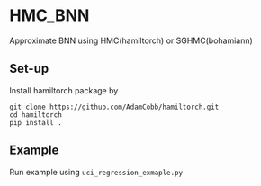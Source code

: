 # HMC_BNN
Approximate BNN using HMC(hamiltorch) or SGHMC(bohamiann) 

## Set-up
Install hamiltorch package by
```
git clone https://github.com/AdamCobb/hamiltorch.git
cd hamiltorch
pip install .
```

## Example
Run example using `uci_regression_exmaple.py`